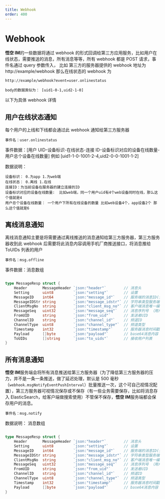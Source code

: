 ```yaml
---
title: Webhook
order: 400
---
```


# Webhook

**悟空 IM**的一些数据将通过 webhook 的形式回调给第三方应用服务，比如用户在线状态，需要推送的消息，所有消息等等，所有 webhook 都是 POST 请求，事件名通过 query 参数传入，
比如 第三方的服务器提供的 webhook 地址为 http://example/webhook 那么在线状态的 webhook 为

```
http://example/webhook?event=user.onlinestatus

body的数据类似为： [uid1-0-1,uid2-1-0]

```

以下为具体 webhook 详情

## 用户在线状态通知

每个用户的上线和下线都会通过此 webhook 通知给第三方服务器

`事件名：user.onlinestatus`

事件数据：[用户 UID-设备标识-在线状态-连接 ID-设备标识对应的设备在线数量-用户总个设备在线数量] 例如 [uid1-1-0-1001-2-4,uid2-0-0-1001-1-2]

数据说明：

```
设备标识： 0.为app 1.为web端
在线状态： 0.离线 1.在线
连接ID：为当前设备在服务器的建立连接的ID
设备标识对应的设备在线数量:  比如web端，同一个用户uid有4个web设备同时在线，那么这个值就是4
用户总个设备在线数量： 一个用户下所有在线设备的数量 比如web设备4个，app设备2个 那么这个值就是6
```

## 离线消息通知

离线消息通知主要是将需要通过离线推送的消息通知给第三方服务器，第三方服务器收到此 webhook 后需要将此消息内容调用手机厂商推送接口，将消息推给 ToUIDs 列表的用户

`事件名：msg.offline`

事件数据：消息数组

```go

type MessageResp struct {
	Header       MessageHeader `json:"header"`        // 消息头
	Setting      uint8         `json:"setting"`       // 设置
	MessageID    int64         `json:"message_id"`    // 服务端的消息ID(全局唯一)
	MessageIDStr string        `json:"message_idstr"` // 字符串类型服务端的消息ID(全局唯一)
	ClientMsgNo  string        `json:"client_msg_no"` // 客户端消息唯一编号
	MessageSeq   uint32        `json:"message_seq"`   // 消息序列号 （用户唯一，有序递增）
	FromUID      string        `json:"from_uid"`      // 发送者UID
	ChannelID    string        `json:"channel_id"`    // 频道ID
	ChannelType  uint8         `json:"channel_type"`  // 频道类型
	Timestamp    int32         `json:"timestamp"`     // 服务器消息时间戳(10位，到秒)
	Payload      []byte        `json:"payload"`       // base64消息内容
    ToUIDs       []string      `json:"to_uids"`       // 接收用户列表
}

```

## 所有消息通知

**悟空 IM**服务端会将所有消息推送给第三方服务器（为了降低第三方服务器的压力，并不是一条一条推送，做了延迟处理，默认是 500 毫秒（`webhook.msgNotifyEventPushInterval`）批量推送一次，这个可自己视情况配置），第三方服务器可视情况保存或不保存（有一些业务需要保存，比如将消息存入 ElasticSearch，给客户端做搜索使用）不管保不保存，**悟空 IM**服务端都会保存用户的消息。

`事件名：msg.notify`

数据说明： 消息数组

```go

type MessageResp struct {
	Header       MessageHeader `json:"header"`        // 消息头
	Setting      uint8         `json:"setting"`       // 设置
	MessageID    int64         `json:"message_id"`    // 服务端的消息ID(全局唯一)
	MessageIDStr string        `json:"message_idstr"` // 字符串类型服务端的消息ID(全局唯一)
	ClientMsgNo  string        `json:"client_msg_no"` // 客户端消息唯一编号
	MessageSeq   uint32        `json:"message_seq"`   // 消息序列号 （用户唯一，有序递增）
	FromUID      string        `json:"from_uid"`      // 发送者UID
	ChannelID    string        `json:"channel_id"`    // 频道ID
	ChannelType  uint8         `json:"channel_type"`  // 频道类型
	Timestamp    int32         `json:"timestamp"`     // 服务器消息时间戳(10位，到秒)
	Payload      []byte        `json:"payload"`       // base64消息内容
}

```
